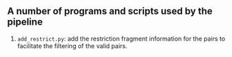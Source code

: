 ## A number of programs and scripts used by the pipeline

1. `add_restrict.py`: add the restriction fragment information for the pairs to facilitate the filtering of the valid pairs.
